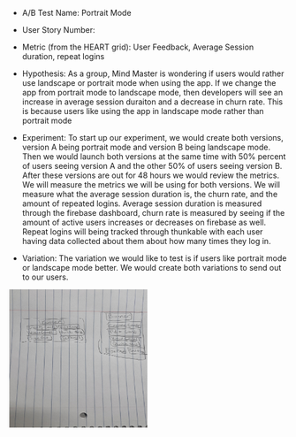 * A/B Test Name: Portrait Mode 
* User Story Number:
* Metric (from the HEART grid): User Feedback, Average Session duration, repeat logins 
* Hypothesis:
As a group, Mind Master is wondering if users would rather use landscape or portrait mode when using the app. If we change the app from portrait mode to landscape mode, then developers will see an increase in average session duraiton and a decrease in churn rate. This is because users like using the app in landscape mode rather than portrait mode 

* Experiment: To start up our experiment, we would create both versions, version A being portrait mode and version B being landscape mode. Then we would launch both versions at the same time with 50% percent of users seeing version A and the other 50% of users seeing version B. After these versions are out for 48 hours we would review the metrics. We will measure the metrics we will be using for both versions. We will measure what the average session duration is, the churn rate, and the amount of repeated logins. Average session duration is measured through the firebase dashboard, churn rate is measured by seeing if the amount of active users increases or decreases on firebase as well. Repeat logins will being tracked through thunkable with each user having data collected about them about how many times they log in.

* Variation: The variation we would like to test is if users like portrait mode or landscape mode better. We would create both variations to send out to our users.
<img src = "PvL.jpg" width = "250" height = "250">
